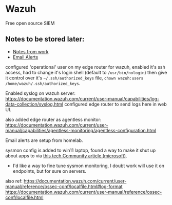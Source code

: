 # Wazuh

Free open source SIEM

## Notes to be stored later: 

- [Notes from work](./Notes.md)
- [Email Alerts](./Email_Alerts.md)

configured 'operational' user on my edge router for wazuh, enabled it's ssh access, had to change it's login shell (default to `/usr/bin/nologin`) then give it control over it's `~/.ssh/authorized_keys` file, `chown wazuh:users /home/wazuh/.ssh/authorized_keys`.

Enabled syslog on wazuh server: https://documentation.wazuh.com/current/user-manual/capabilities/log-data-collection/syslog.html
configured edge router to send logs here in web UI. 

also added edge router as agentless monitor: https://documentation.wazuh.com/current/user-manual/capabilities/agentless-monitoring/agentless-configuration.html

Email alerts are setup from homelab. 

sysmon config is added to win11 laptop, found a way to make it shut up about apps to via [this tech Community article (microsoft)](https://techcommunity.microsoft.com/t5/sysinternals-blog/sysmon-the-rules-about-rules/ba-p/733649). 
- I'd like a way to fine tune sysmon monitoring, I doubt work will use it on endpoints, but for sure on servers. 

also ref: 
https://documentation.wazuh.com/current/user-manual/reference/ossec-conf/localfile.html#log-format
https://documentation.wazuh.com/current/user-manual/reference/ossec-conf/localfile.html
